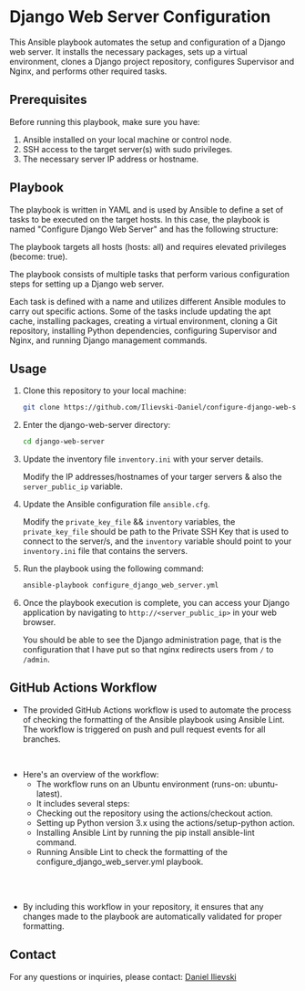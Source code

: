 # Django Web Server Configuration

This Ansible playbook automates the setup and configuration of a Django web server. It installs the necessary packages, sets up a virtual environment, clones a Django project repository, configures Supervisor and Nginx, and performs other required tasks.

## Prerequisites
Before running this playbook, make sure you have:

1. Ansible installed on your local machine or control node.
2. SSH access to the target server(s) with sudo privileges.
3. The necessary server IP address or hostname.

## Playbook

The playbook is written in YAML and is used by Ansible to define a set of tasks to be executed on the target hosts. In this case, the playbook is named "Configure Django Web Server" and has the following structure:

The playbook targets all hosts (hosts: all) and requires elevated privileges (become: true).

The playbook consists of multiple tasks that perform various configuration steps for setting up a Django web server.

Each task is defined with a name and utilizes different Ansible modules to carry out specific actions. Some of the tasks include updating the apt cache, installing packages, creating a virtual environment, cloning a Git repository, installing Python dependencies, configuring Supervisor and Nginx, and running Django management commands.

## Usage
1. Clone this repository to your local machine:
    
    ```sh
    git clone https://github.com/Ilievski-Daniel/configure-django-web-server
    ```

2. Enter the django-web-server directory:

    ```sh
    cd django-web-server
    ```

3. Update the inventory file ```inventory.ini``` with your server details. 

    Modify the IP addresses/hostnames of your targer servers & also the ```server_public_ip``` variable.

4. Update the Ansible configuration file ```ansible.cfg```.

    Modify the ```private_key_file``` && ```inventory``` variables, the ```private_key_file``` should be path to the Private SSH Key that is used to connect to the server/s, and the ```inventory``` variable should point to your ```inventory.ini``` file that contains the servers.

5. Run the playbook using the following command:

    ```sh
    ansible-playbook configure_django_web_server.yml
    ```

6. Once the playbook execution is complete, you can access your Django application by navigating to ```http://<server_public_ip>``` in your web browser.

    You should be able to see the Django administration page, that is the configuration that I have put so that nginx redirects users from ```/``` to ```/admin```.

## GitHub Actions Workflow

- The provided GitHub Actions workflow is used to automate the process of checking the formatting of the Ansible playbook using Ansible Lint. The workflow is triggered on push and pull request events for all branches.
<br>

-   Here's an overview of the workflow:
    - The workflow runs on an Ubuntu environment (runs-on: ubuntu-latest).
    - It includes several steps:
    - Checking out the repository using the actions/checkout action.
    - Setting up Python version 3.x using the actions/setup-python action.
    - Installing Ansible Lint by running the pip install ansible-lint command.
    - Running Ansible Lint to check the formatting of the configure_django_web_server.yml playbook.

<br>
<br>

-   By including this workflow in your repository, it ensures that any changes made to the playbook are automatically validated for proper formatting.

## Contact
For any questions or inquiries, please contact: [Daniel Ilievski](https://www.linkedin.com/in/danielilievski/)